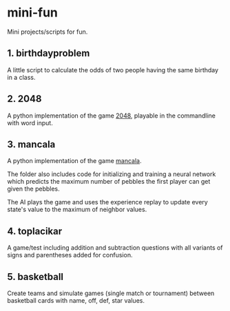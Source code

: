 # mini-fun
Mini projects/scripts for fun.

## 1. birthdayproblem
A little script to calculate the odds of two people having the same birthday in a class.

## 2. 2048
A python implementation of the game [2048](https://en.wikipedia.org/wiki/2048_(video_game)), playable in the commandline with word input.

## 3. mancala
A python implementation of the game [mancala](https://en.wikipedia.org/wiki/Mancala).

The folder also includes code for initializing and training a neural network which predicts the maximum number of pebbles the first player can get given the pebbles.

The AI plays the game and uses the experience replay to update every state's value to the maximum of neighbor values.

## 4. toplacikar
A game/test including addition and subtraction questions with all variants of signs and parentheses added for confusion.

## 5. basketball
Create teams and simulate games (single match or tournament) between basketball cards with name, off, def, star values.